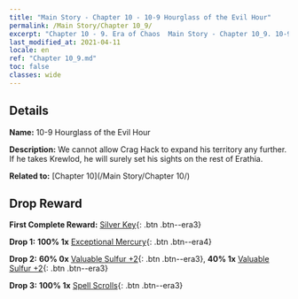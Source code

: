 ```yaml
---
title: "Main Story - Chapter 10 - 10-9 Hourglass of the Evil Hour"
permalink: /Main Story/Chapter 10_9/
excerpt: "Chapter 10 - 9. Era of Chaos  Main Story - Chapter 10_9. 10-9 Hourglass of the Evil Hour"
last_modified_at: 2021-04-11
locale: en
ref: "Chapter 10_9.md"
toc: false
classes: wide
---
```


## Details

 **Name:** 10-9 Hourglass of the Evil Hour

 **Description:** We cannot allow Crag Hack to expand his territory any further. If he takes Krewlod, he will surely set his sights on the rest of Erathia.

 **Related to:** [Chapter 10](/Main Story/Chapter 10/)

## Drop Reward

 **First Complete Reward:** [Silver Key](/Items/con_693/){: .btn .btn--era3}

 **Drop 1:** **100% 1x** [Exceptional Mercury](/Items/mat_35/){: .btn .btn--era4}

 **Drop 2:** **60% 0x** [Valuable Sulfur +2](/Items/mat_29/){: .btn .btn--era3}, **40% 1x** [Valuable Sulfur +2](/Items/mat_29/){: .btn .btn--era3}

 **Drop 3:** **100% 1x** [Spell Scrolls](/Items/con_694/){: .btn .btn--era3}

